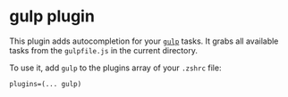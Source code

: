 # gulp plugin

This plugin adds autocompletion for your [`gulp`](https://gulpjs.com/) tasks. It
grabs all available tasks from the `gulpfile.js` in the current directory.

To use it, add `gulp` to the plugins array of your `.zshrc` file:

```
plugins=(... gulp)
```
